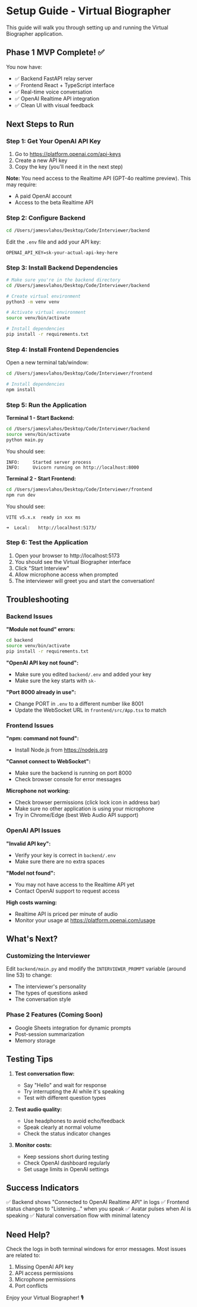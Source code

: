 # Setup Guide - Virtual Biographer

This guide will walk you through setting up and running the Virtual Biographer application.

## Phase 1 MVP Complete! ✅

You now have:
- ✅ Backend FastAPI relay server
- ✅ Frontend React + TypeScript interface
- ✅ Real-time voice conversation
- ✅ OpenAI Realtime API integration
- ✅ Clean UI with visual feedback

## Next Steps to Run

### Step 1: Get Your OpenAI API Key

1. Go to https://platform.openai.com/api-keys
2. Create a new API key
3. Copy the key (you'll need it in the next step)

**Note:** You need access to the Realtime API (GPT-4o realtime preview). This may require:
- A paid OpenAI account
- Access to the beta Realtime API

### Step 2: Configure Backend

```bash
cd /Users/jamesvlahos/Desktop/Code/Interviewer/backend
```

Edit the `.env` file and add your API key:
```
OPENAI_API_KEY=sk-your-actual-api-key-here
```

### Step 3: Install Backend Dependencies

```bash
# Make sure you're in the backend directory
cd /Users/jamesvlahos/Desktop/Code/Interviewer/backend

# Create virtual environment
python3 -m venv venv

# Activate virtual environment
source venv/bin/activate

# Install dependencies
pip install -r requirements.txt
```

### Step 4: Install Frontend Dependencies

Open a new terminal tab/window:

```bash
cd /Users/jamesvlahos/Desktop/Code/Interviewer/frontend

# Install dependencies
npm install
```

### Step 5: Run the Application

**Terminal 1 - Start Backend:**
```bash
cd /Users/jamesvlahos/Desktop/Code/Interviewer/backend
source venv/bin/activate
python main.py
```

You should see:
```
INFO:     Started server process
INFO:     Uvicorn running on http://localhost:8000
```

**Terminal 2 - Start Frontend:**
```bash
cd /Users/jamesvlahos/Desktop/Code/Interviewer/frontend
npm run dev
```

You should see:
```
VITE v5.x.x  ready in xxx ms

➜  Local:   http://localhost:5173/
```

### Step 6: Test the Application

1. Open your browser to http://localhost:5173
2. You should see the Virtual Biographer interface
3. Click "Start Interview"
4. Allow microphone access when prompted
5. The interviewer will greet you and start the conversation!

## Troubleshooting

### Backend Issues

**"Module not found" errors:**
```bash
cd backend
source venv/bin/activate
pip install -r requirements.txt
```

**"OpenAI API key not found":**
- Make sure you edited `backend/.env` and added your key
- Make sure the key starts with `sk-`

**"Port 8000 already in use":**
- Change PORT in `.env` to a different number like 8001
- Update the WebSocket URL in `frontend/src/App.tsx` to match

### Frontend Issues

**"npm: command not found":**
- Install Node.js from https://nodejs.org

**"Cannot connect to WebSocket":**
- Make sure the backend is running on port 8000
- Check browser console for error messages

**Microphone not working:**
- Check browser permissions (click lock icon in address bar)
- Make sure no other application is using your microphone
- Try in Chrome/Edge (best Web Audio API support)

### OpenAI API Issues

**"Invalid API key":**
- Verify your key is correct in `backend/.env`
- Make sure there are no extra spaces

**"Model not found":**
- You may not have access to the Realtime API yet
- Contact OpenAI support to request access

**High costs warning:**
- Realtime API is priced per minute of audio
- Monitor your usage at https://platform.openai.com/usage

## What's Next?

### Customizing the Interviewer

Edit `backend/main.py` and modify the `INTERVIEWER_PROMPT` variable (around line 53) to change:
- The interviewer's personality
- The types of questions asked
- The conversation style

### Phase 2 Features (Coming Soon)

- Google Sheets integration for dynamic prompts
- Post-session summarization
- Memory storage

## Testing Tips

1. **Test conversation flow:**
   - Say "Hello" and wait for response
   - Try interrupting the AI while it's speaking
   - Test with different question types

2. **Test audio quality:**
   - Use headphones to avoid echo/feedback
   - Speak clearly at normal volume
   - Check the status indicator changes

3. **Monitor costs:**
   - Keep sessions short during testing
   - Check OpenAI dashboard regularly
   - Set usage limits in OpenAI settings

## Success Indicators

✅ Backend shows "Connected to OpenAI Realtime API" in logs
✅ Frontend status changes to "Listening..." when you speak
✅ Avatar pulses when AI is speaking
✅ Natural conversation flow with minimal latency

## Need Help?

Check the logs in both terminal windows for error messages. Most issues are related to:
1. Missing OpenAI API key
2. API access permissions
3. Microphone permissions
4. Port conflicts

Enjoy your Virtual Biographer! 🎙️
